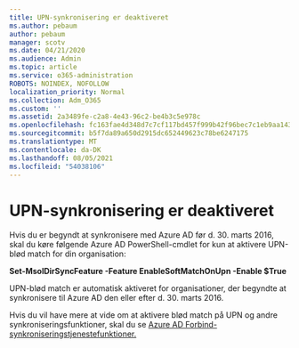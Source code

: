 ```yaml
---
title: UPN-synkronisering er deaktiveret
ms.author: pebaum
author: pebaum
manager: scotv
ms.date: 04/21/2020
ms.audience: Admin
ms.topic: article
ms.service: o365-administration
ROBOTS: NOINDEX, NOFOLLOW
localization_priority: Normal
ms.collection: Adm_O365
ms.custom: ''
ms.assetid: 2a3489fe-c2a8-4e43-96c2-be4b3c5e978c
ms.openlocfilehash: fc163fae4d348d7c7cf117bd457f999b42f96bec7c1eb9aa1435e346131d06de
ms.sourcegitcommit: b5f7da89a650d2915dc652449623c78be6247175
ms.translationtype: MT
ms.contentlocale: da-DK
ms.lasthandoff: 08/05/2021
ms.locfileid: "54038106"
---
```

# <a name="upn-sync-disabled"></a>UPN-synkronisering er deaktiveret

Hvis du er begyndt at synkronisere med Azure AD før d. 30. marts 2016, skal du køre følgende Azure AD PowerShell-cmdlet for kun at aktivere UPN-blød match for din organisation:
  
 **Set-MsolDirSyncFeature -Feature EnableSoftMatchOnUpn -Enable $True**
  
UPN-blød match er automatisk aktiveret for organisationer, der begyndte at synkronisere til Azure AD den eller efter d. 30. marts 2016.
  
Hvis du vil have mere at vide om at aktivere blød match på UPN og andre synkroniseringsfunktioner, skal du se [Azure AD Forbind-synkroniseringstjenestefunktioner.](https://docs.microsoft.com/azure/active-directory/connect/active-directory-aadconnectsyncservice-features)
  

